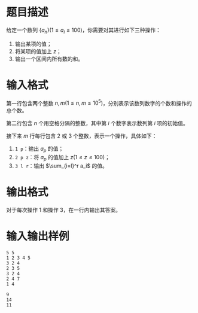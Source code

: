 # 题目描述

给定一个数列 $\{a_n \}(1 \leq a_i \leq 100)$，你需要对其进行如下三种操作：

1. 输出某项的值；
2. 将某项的值加上 $z$；
3. 输出一个区间内所有数的和。

# 输入格式

第一行包含两个整数 $n, m(1 \leq n,m \leq {10}^5)$，分别表示该数列数字的个数和操作的总个数。

第二行包含 $n$ 个用空格分隔的整数，其中第 $i$ 个数字表示数列第 $i$ 项的初始值。

接下来 $m$ 行每行包含 $2$ 或 $3$ 个整数，表示一个操作，具体如下：

1. `1 p`：输出 $a_p$ 的值；
2. `2 p z`：将 $a_p$ 的值加上 $z(1 \leq z \leq 100)$；
3. `3 l r`：输出 $\sum_{i=l}^r a_i$ 的值。

# 输出格式

对于每次操作 1 和操作 3，在一行内输出其答案。

# 输入输出样例

```input1
5 5
1 2 3 4 5
3 2 4
2 3 5
3 2 4
2 4 7
1 4
```

```output1
9
14
11
```
